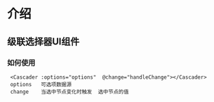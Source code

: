# 介绍

## 级联选择器UI组件


### 如何使用
 ```
  <Cascader :options="options"  @change="handleChange"></Cascader>
  options	可选项数据源
  change	当选中节点变化时触发	选中节点的值
 ```
